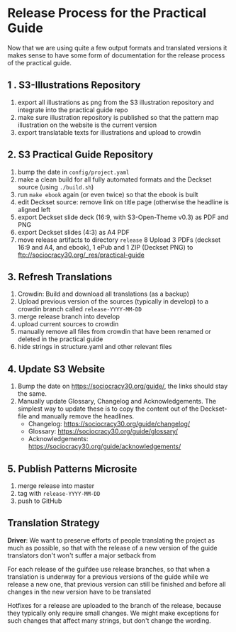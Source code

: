 # Release Process for the Practical Guide

Now that we are using quite a few  output formats and translated versions it makes sense to have some form of documentation for the release process of the practical guide. 

## 1 . S3-Illustrations Repository

1. export all illustrations as png from the S3 illustration repository and integrate into the practical guide repo
2. make sure illustration repository is published so that the pattern map illustration on the website is the current version
3. export translatable texts for illustrations and upload to crowdin

## 2. S3 Practical Guide Repository

1. bump the date in `config/project.yaml`
2. make a clean build for all fully automated formats  and the Deckset source (using `./build.sh`)
3. run `make ebook` again (or even twice) so that the ebook is built
4. edit Deckset source: remove link on title page (otherwise the headline is aligned left
5. export Deckset slide deck (16:9, with S3-Open-Theme v0.3) as PDF and PNG
6. export Deckset slides (4:3) as A4 PDF
7. move release artifacts to directory `release`
8 Upload 3 PDFs (deckset 16:9 and A4, and ebook), 1 ePub and 1 ZIP (Deckset PNG) to <ftp://sociocracy30.org/_res/practical-guide>

## 3. Refresh Translations

1. Crowdin: Build and download all translations (as a backup)
2. Upload previous version of the sources (typically in develop) to a crowdin branch called `release-YYYY-MM-DD`
3. merge release branch into develop
4. upload current sources to crowdin
5. manually remove all files from crowdin that have been renamed or deleted in the practical guide
6. hide strings in structure.yaml and other relevant files

## 4. Update S3 Website

1. Bump the date on <https://sociocracy30.org/guide/>, the links should stay the same.
2. Manually update Glossary, Changelog and Acknowledgements. The simplest way to update these is to copy the content out of the Deckset-file and manually remove the headlines.
	- Changelog: <https://sociocracy30.org/guide/changelog/>
	- Glossary: <https://sociocracy30.org/guide/glossary/>
	- Acknowledgements: <https://sociocracy30.org/guide/acknowledgements/>

## 5. Publish Patterns Microsite

1. merge release into master 
2. tag with `release-YYYY-MM-DD`
3. push to GitHub


## Translation Strategy

**Driver**: We want to preserve efforts of people translating the project as much as possible, so that with the release of a new version of the guide translators don't won't suffer a major setback from 

For each release of the guifdee use release branches, so that when a translation is underway for a previous versions of the guide while we release a new one, that previous version can still be finished and before all changes in the new version have to be translated

Hotfixes for a release are uploaded to the branch of the release, because they typically only require small changes. We might make exceptions for such changes that affect many strings, but don't change the wording.

